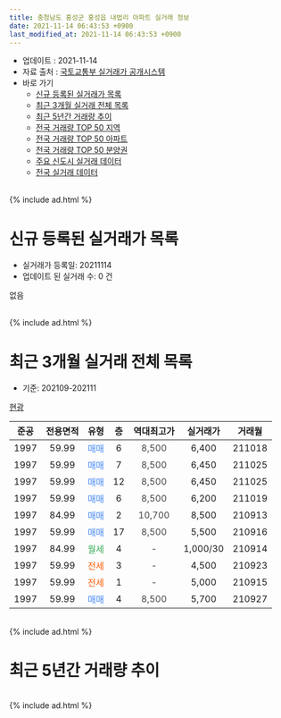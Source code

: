 ```yaml
---
title: 충청남도 홍성군 홍성읍 내법리 아파트 실거래 정보
date: 2021-11-14 06:43:53 +0900
last_modified_at: 2021-11-14 06:43:53 +0900
---
```


* 업데이트 : 2021-11-14
* 자료 출처 : [국토교통부 실거래가 공개시스템](http://rt.molit.go.kr)
* 바로 가기
    * [신규 등록된 실거래가 목록](#신규-등록된-실거래가-목록)
    * [최근 3개월 실거래 전체 목록](#최근-3개월-실거래-전체-목록)
    * [최근 5년간 거래량 추이](#최근-5년간-거래량-추이)
    * [전국 거래량 TOP 50 지역](https://inasie.github.io/apt-trade-info/최근-3개월-전국에서-가장-거래가-많이-발생한-지역)
    * [전국 거래량 TOP 50 아파트](https://inasie.github.io/apt-trade-info/최근-3개월-전국에서-가장-거래가-많이-발생한-아파트)
    * [전국 거래량 TOP 50 분양권](https://inasie.github.io/apt-trade-info/최근-3개월-전국에서-가장-거래가-많이-발생한-분양권)
    * [주요 신도시 실거래 데이터](https://inasie.github.io/apt-trade-info/주요-신도시)
    * [전국 실거래 데이터](https://inasie.github.io/apt-trade-info/전국)
<br>
{% include ad.html %}
<br>

# 신규 등록된 실거래가 목록
* 실거래가 등록일: 20211114
* 업데이트 된 실거래 수: 0 건

없음

<br>
{% include ad.html %}
<br>

# 최근 3개월 실거래 전체 목록
* 기준: 202109-202111


[현광](https://search.naver.com/search.naver?query=%EC%B6%A9%EC%B2%AD%EB%82%A8%EB%8F%84+%ED%99%8D%EC%84%B1%EA%B5%B0+%ED%99%8D%EC%84%B1%EC%9D%8D+%EB%82%B4%EB%B2%95%EB%A6%AC+%ED%98%84%EA%B4%91)

|준공|전용면적|유형|층|역대최고가|실거래가|거래월|
|:---:|:---:|:---:|:---:|:---:|:---:|:---:|
|1997|59.99|<span style="color:#4285f3">매매</span>|6|<span style="color:#444444">8,500</span>|6,400|211018|
|1997|59.99|<span style="color:#4285f3">매매</span>|7|<span style="color:#444444">8,500</span>|6,450|211025|
|1997|59.99|<span style="color:#4285f3">매매</span>|12|<span style="color:#444444">8,500</span>|6,450|211025|
|1997|59.99|<span style="color:#4285f3">매매</span>|6|<span style="color:#444444">8,500</span>|6,200|211019|
|1997|84.99|<span style="color:#4285f3">매매</span>|2|<span style="color:#444444">10,700</span>|8,500|210913|
|1997|59.99|<span style="color:#4285f3">매매</span>|17|<span style="color:#444444">8,500</span>|5,500|210916|
|1997|84.99|<span style="color:#34a853">월세</span>|4|<span style="color:#444444">-</span>|1,000/30|210914|
|1997|59.99|<span style="color:#ff5a00">전세</span>|3|<span style="color:#444444">-</span>|4,500|210923|
|1997|59.99|<span style="color:#ff5a00">전세</span>|1|<span style="color:#444444">-</span>|5,000|210915|
|1997|59.99|<span style="color:#4285f3">매매</span>|4|<span style="color:#444444">8,500</span>|5,700|210927|


<br>
{% include ad.html %}
<br>

# 최근 5년간 거래량 추이


<div style="width:100%;">
    <canvas id="deal_progress" height="200"></canvas>
</div>

<script>
new Chart(document.getElementById("deal_progress"), {
    type: 'line',
    data: {
        labels: ['201611','201612','201701','201702','201703','201704','201705','201706','201707','201708','201709','201710','201711','201712','201801','201802','201803','201804','201805','201806','201807','201808','201809','201810','201811','201812','201901','201902','201903','201904','201905','201906','201907','201908','201909','201910','201911','201912','202001','202002','202003','202004','202005','202006','202007','202008','202009','202010','202011','202012','202101','202102','202103','202104','202105','202106','202107','202108','202109','202110','202111'],
        datasets: [{
            label: '매매',
            pointRadius: 1,
            data: [0, 0, 2, 2, 4, 2, 4, 3, 1, 5, 1, 3, 1, 2, 5, 5, 2, 0, 3, 1, 3, 4, 0, 0, 1, 1, 3, 0, 1, 2, 2, 1, 4, 2, 4, 1, 2, 2, 1, 1, 1, 0, 1, 3, 4, 1, 3, 10, 3, 1, 5, 7, 4, 12, 10, 4, 4, 3, 3, 4, 0],
            borderColor: "rgba(255, 201, 14, 1)",
            backgroundColor: "rgba(255, 201, 14, 0.5)",
            fill: false,
            lineTension: 0
        },{
            label: '전월세',
            pointRadius: 1,
            data: [0, 1, 2, 2, 2, 2, 0, 3, 1, 2, 4, 6, 4, 0, 0, 1, 0, 0, 1, 2, 3, 0, 3, 1, 1, 1, 2, 0, 2, 1, 1, 1, 0, 4, 2, 1, 1, 2, 3, 1, 2, 0, 1, 2, 0, 0, 1, 1, 1, 0, 1, 2, 0, 0, 0, 1, 1, 2, 3, 0, 0],
            borderColor: "rgba(0, 141, 185, 1)",
            backgroundColor: "rgba(0, 141, 185, 0.5)",
            fill: false,
            lineTension: 0
        }
        ]
    },
    options: {
        responsive: true,
        title: {
            display: false
        },
        tooltips: {
            mode: 'index',
            intersect: false
        },
        hover: {
            mode: 'nearest',
            intersect: true
        },
        scales: {
            xAxes: [{
                display: true,
                scaleLabel: {
                    display: true,
                    labelString: '년/월'
                }
            }],
            yAxes: [{
                display: true,
                ticks: {
                    suggestedMin: 0,
                },
                scaleLabel: {
                    display: true,
                    labelString: '실거래 수'
                }
            }]
        }
    }
});

</script>


<br>
{% include ad.html %}
<br>

